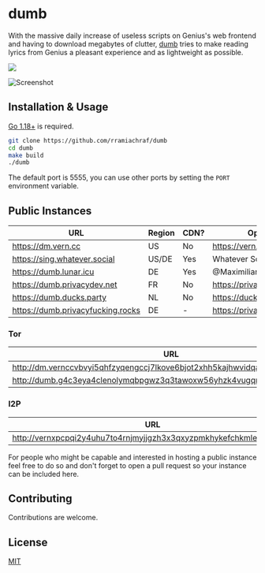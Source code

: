 # dumb
With the massive daily increase of useless scripts on Genius's web frontend and having to download megabytes of clutter, [dumb](https://github.com/rramiachraf/dumb) tries to make reading lyrics from Genius a pleasant experience and as lightweight as possible.

<a href="https://codeberg.org/rramiachraf/dumb"><img src="https://img.shields.io/badge/Codeberg-%232185d0" /></a>

![Screenshot](https://raw.githubusercontent.com/rramiachraf/dumb/main/screenshot.png)

## Installation & Usage
[Go 1.18+](https://go.dev/dl) is required.
```bash
git clone https://github.com/rramiachraf/dumb
cd dumb
make build
./dumb
```

The default port is 5555, you can use other ports by setting the `PORT` environment variable.

## Public Instances

| URL                                           | Region | CDN? | Operator         |
| ---                                           | ---    | ---  | ---              |
| <https://dm.vern.cc>                          | US     | No   | https://vern.cc  |
| <https://sing.whatever.social>                | US/DE  | Yes  | Whatever Social  |
| <https://dumb.lunar.icu>                      | DE     | Yes  | @MaximilianGT500 |
| <https://dumb.privacydev.net>                 | FR     | No   | https://privacydev.net  |
| <https://dumb.ducks.party>                    | NL     | No   | https://ducks.party |
| <https://dumb.privacyfucking.rocks>           | DE     | -    | https://privacyfucking.rocks |

### Tor
| URL                                                                        | Operator        |
| ---                                                                        | ---             |
| <http://dm.vernccvbvyi5qhfzyqengccj7lkove6bjot2xhh5kajhwvidqafczrad.onion> | https://vern.cc |
| <http://dumb.g4c3eya4clenolymqbpgwz3q3tawoxw56yhzk4vugqrl6dtu3ejvhjid.onion> | https://privacydev.net  |

### I2P
| URL                                                                   | Operator        |
| ---                                                                   | ---             |
| <http://vernxpcpqi2y4uhu7to4rnjmyjjgzh3x3qxyzpmkhykefchkmleq.b32.i2p> | https://vern.cc |

For people who might be capable and interested in hosting a public instance feel free to do so and don't forget to open a pull request so your instance can be included here.

## Contributing
Contributions are welcome.

## License
[MIT](https://github.com/rramiachraf/dumb/blob/main/LICENCE)

